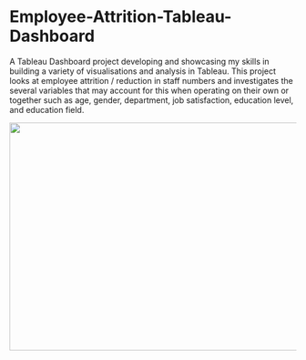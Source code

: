 # Employee-Attrition-Tableau-Dashboard
A Tableau Dashboard project developing and showcasing my skills in building a variety of visualisations and analysis in Tableau. 
This project looks at employee attrition / reduction in staff numbers and investigates the several variables that may account for this when operating on their own or together such as age, gender, department, job satisfaction, education level, and education field. 

<a href="https://github.com/MarshaC713/Employee-Attrition-Tableau-Dashboard">
<img src="https://media.giphy.com/media/5Q4h5wS4dDmvDeQJsS/giphy.gif" width="600" height="400"/></a>
